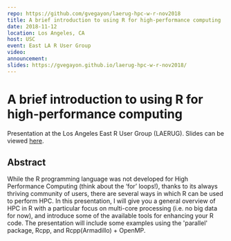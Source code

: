 ```yaml
---
repo: https://github.com/gvegayon/laerug-hpc-w-r-nov2018
title: A brief introduction to using R for high-performance computing
date: 2018-11-12
location: Los Angeles, CA
host: USC
event: East LA R User Group
video:
announcement:
slides: https://gvegayon.github.io/laerug-hpc-w-r-nov2018/
---
```


# A brief introduction to using R for high-performance computing

Presentation at the Los Angeles East R User Group (LAERUG). Slides can be viewed [here](http://bit.ly/laerug-02hpc).

## Abstract

While the R programming language was not developed for High Performance Computing (think about the ‘for’ loops!), thanks to its always thriving community of users, there are several ways in which R can be used to perform HPC. In this presentation, I will give you a general overview of HPC in R with a particular focus on multi-core processing (i.e. no big data for now), and introduce some of the available tools for enhancing your R code. The presentation will include some examples using the 'parallel' package,  Rcpp, and Rcpp(Armadillo) + OpenMP.
